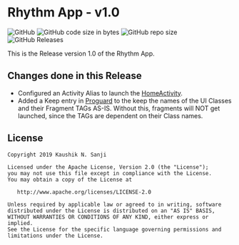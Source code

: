 # Rhythm App - v1.0

![GitHub](https://img.shields.io/github/license/kaushiknsanji/RhythmApp) ![GitHub code size in bytes](https://img.shields.io/github/languages/code-size/kaushiknsanji/RhythmApp) ![GitHub repo size](https://img.shields.io/github/repo-size/kaushiknsanji/RhythmApp) ![GitHub Releases](https://img.shields.io/github/downloads/kaushiknsanji/RhythmApp/v1.0/total)

This is the Release version 1.0 of the Rhythm App.

## Changes done in this Release

* Configured an Activity Alias to launch the [HomeActivity](/app/src/main/java/com/example/kaushiknsanji/rhythm/ui/home/HomeActivity.java).
* Added a Keep entry in [Proguard](/app/proguard-rules.pro) to the keep the names of the UI Classes and their Fragment TAGs AS-IS. Without this, fragments will NOT get launched, since the TAGs are dependent on their Class names.

## License

```
Copyright 2019 Kaushik N. Sanji

Licensed under the Apache License, Version 2.0 (the "License"); 
you may not use this file except in compliance with the License. 
You may obtain a copy of the License at

   http://www.apache.org/licenses/LICENSE-2.0
   
Unless required by applicable law or agreed to in writing, software
distributed under the License is distributed on an "AS IS" BASIS,
WITHOUT WARRANTIES OR CONDITIONS OF ANY KIND, either express or implied.
See the License for the specific language governing permissions and
limitations under the License.
```
